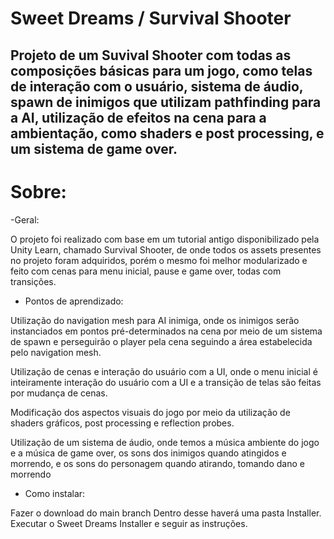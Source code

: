 # Sweet Dreams / Survival Shooter

## Projeto de um Suvival Shooter com todas as composições básicas para um jogo, como telas de interação com o usuário, sistema de áudio, spawn de inimigos que utilizam pathfinding para a AI, utilização de efeitos na cena para a ambientação, como shaders e post processing, e um sistema de game over.

Sobre:
==========================
-Geral:

O projeto foi realizado com base em um tutorial antigo disponibilizado pela Unity Learn, chamado Survival Shooter, de onde todos os assets presentes no projeto foram adquiridos, porém o mesmo foi melhor modularizado e feito com cenas para menu inicial, pause e game over, todas com transições.

- Pontos de aprendizado:

Utilização do navigation mesh para AI inimiga, onde os inimigos serão instanciados em pontos pré-determinados na cena por meio de um sistema de spawn e perseguirão o player pela cena seguindo a área estabelecida pelo navigation mesh. 

Utilização de cenas e interação do usuário com a UI, onde o menu inicial é inteiramente interação do usuário com a UI e a transição de telas são feitas por mudança de cenas. 

Modificação dos aspectos visuais do jogo por meio da utilização de shaders gráficos, post processing e reflection probes.

Utilização de um sistema de áudio, onde temos a música ambiente do jogo e a música de game over, os sons dos inimigos quando atingidos e morrendo, e os sons do personagem quando atirando, tomando dano e morrendo


- Como instalar:

Fazer o download do main branch
Dentro desse haverá uma pasta Installer.
Executar o Sweet Dreams Installer e seguir as instruções.


